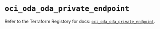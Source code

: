 # `oci_oda_oda_private_endpoint`

Refer to the Terraform Registory for docs: [`oci_oda_oda_private_endpoint`](https://registry.terraform.io/providers/oracle/oci/6.18.0/docs/resources/oda_oda_private_endpoint).
